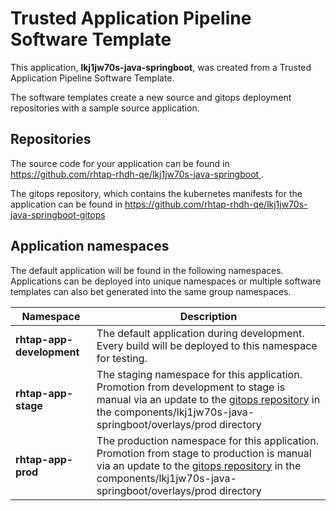 # Trusted Application Pipeline Software Template

This application, **lkj1jw70s-java-springboot**, was created from a Trusted Application Pipeline Software Template.

The software templates create a new source and gitops deployment repositories with a sample source application. 

## Repositories

The source code for your application can be found in [https://github.com/rhtap-rhdh-qe/lkj1jw70s-java-springboot ](https://github.com/rhtap-rhdh-qe/lkj1jw70s-java-springboot ).
 
The gitops repository, which contains the kubernetes manifests for the application can be found in 
[https://github.com/rhtap-rhdh-qe/lkj1jw70s-java-springboot-gitops ](https://github.com/rhtap-rhdh-qe/lkj1jw70s-java-springboot-gitops ) 

## Application namespaces 

The default application will be found in the following namespaces. Applications can be deployed into unique namespaces or multiple software templates can also bet generated into the same group namespaces.  

|  Namespace   |  Description   |  
| -------- | -------- |   
| **rhtap-app-development** | The default application during development. Every build will be deployed to this namespace for testing. | 
| **rhtap-app-stage** | The staging namespace for this application. Promotion from development to stage is manual via an update to the [gitops repository](https://github.com/rhtap-rhdh-qe/lkj1jw70s-java-springboot-gitops ) in the components/lkj1jw70s-java-springboot/overlays/prod directory |  
| **rhtap-app-prod** | The production namespace for this application. Promotion from stage to production is manual via an update to the [gitops repository](https://github.com/rhtap-rhdh-qe/lkj1jw70s-java-springboot-gitops ) in the components/lkj1jw70s-java-springboot/overlays/prod directory | 